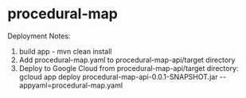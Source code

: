 # procedural-map

Deployment Notes:  
1. build app - mvn clean install  
2. Add procedural-map.yaml to procedural-map-api/target directory
3. Deploy to Google Cloud from procedural-map-api/target directory: gcloud app deploy procedural-map-api-0.0.1-SNAPSHOT.jar --appyaml=procedural-map.yaml
